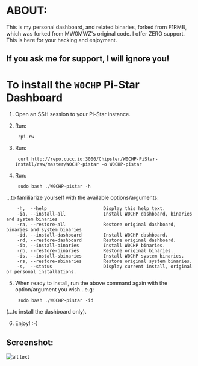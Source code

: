 # ABOUT:
This is my personal dashboard, and related binaries, forked from F1RMB, which was forked from MW0MWZ's original code.
I offer ZERO support. This is here for your hacking and enjoyment.

## If you ask me for support, I will ignore you!

# To install the `W0CHP` Pi-Star Dashboard
1. Open an SSH session to your Pi-Star instance.

2. Run: 

        rpi-rw
3. Run: 

        curl http://repo.cucc.io:3000/Chipster/W0CHP-PiStar-Install/raw/master/W0CHP-pistar -o W0CHP-pistar
4. Run: 

        sudo bash ./W0CHP-pistar -h
...to familiarize yourself with the available options/arguments:

        -h,  --help                     Display this help text.
        -ia, --install-all              Install W0CHP dashboard, binaries and system binaries
        -ra, --restore-all              Restore original dashboard, binaries and system binaries
        -id, --install-dashboard        Install W0CHP dashboard.
        -rd, --restore-dashboard        Restore original dashboard.
        -ib, --install-binaries         Install W0CHP binaries.
        -rb, --restore-binaries         Restore original binaries.
        -is, --install-sbinaries        Install W0CHP system binaries.
        -rs, --restore-sbinaries        Restore original system binaries.
        -s,  --status                   Display current install, original or personal installations.
5. When ready to install, run the above command again with the option/argument you wish...e.g:

        sudo bash ./W0CHP-pistar -id
(...to install the dashboard only).

6. Enjoy! :-)

## Screenshot:
![alt text](http://techdocs.cuccio.us/W0CHP-Dash.png "Screenshot")
